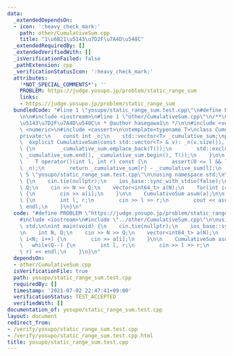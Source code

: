```yaml
---
data:
  _extendedDependsOn:
  - icon: ':heavy_check_mark:'
    path: other/CumulativeSum.cpp
    title: "1\u6B21\u5143\u7D2F\u7A4D\u548C"
  _extendedRequiredBy: []
  _extendedVerifiedWith: []
  _isVerificationFailed: false
  _pathExtension: cpp
  _verificationStatusIcon: ':heavy_check_mark:'
  attributes:
    '*NOT_SPECIAL_COMMENTS*': ''
    PROBLEM: https://judge.yosupo.jp/problem/static_range_sum
    links:
    - https://judge.yosupo.jp/problem/static_range_sum
  bundledCode: "#line 1 \"yosupo/static_range_sum.test.cpp\"\n#define PROBLEM \"https://judge.yosupo.jp/problem/static_range_sum\"\
    \n\n#include <iostream>\n#line 1 \"other/CumulativeSum.cpp\"\n/**\n * @brief 1\u6B21\
    \u5143\u7D2F\u7A4D\u548C\n * @author hasegawa1\n */\n\n#include <vector>\n#include\
    \ <numeric>\n#include <cassert>\n\ntemplate<typename T>\nclass CumulativeSum {\n\
    private:\n    const int _n;\n    std::vector<T> _cumulative_sum;\npublic:\n  \
    \  explicit CumulativeSum(const std::vector<T> & v): _n(v.size()), _cumulative_sum(v)\
    \ {\n        _cumulative_sum.emplace_back(T());\n        std::exclusive_scan(_cumulative_sum.begin(),\
    \ _cumulative_sum.end(), _cumulative_sum.begin(), T());\n    }\n\n    // [l, r)\n\
    \    T operator()(int l, int r) const {\n        assert(0 <= l && l < r && r <=\
    \ _n);\n        return _cumulative_sum[r] - _cumulative_sum[l];\n    }\n};\n#line\
    \ 5 \"yosupo/static_range_sum.test.cpp\"\n\nusing namespace std;\n\nint main(void)\
    \ {\n    cin.tie(nullptr);\n    ios_base::sync_with_stdio(false);\n\n    int N,\
    \ Q;\n    cin >> N >> Q;\n    vector<int64_t> a(N);\n    for(int i=0; i<N; i++)\
    \ {\n        cin >> a[i];\n    }\n\n    CumulativeSum asum(a);\n\n    while(Q--)\
    \ {\n        int l, r;\n        cin >> l >> r;\n        cout << asum(l, r) <<\
    \ endl;\n    }\n}\n"
  code: "#define PROBLEM \"https://judge.yosupo.jp/problem/static_range_sum\"\n\n\
    #include <iostream>\n#include \"../other/CumulativeSum.cpp\"\n\nusing namespace\
    \ std;\n\nint main(void) {\n    cin.tie(nullptr);\n    ios_base::sync_with_stdio(false);\n\
    \n    int N, Q;\n    cin >> N >> Q;\n    vector<int64_t> a(N);\n    for(int i=0;\
    \ i<N; i++) {\n        cin >> a[i];\n    }\n\n    CumulativeSum asum(a);\n\n \
    \   while(Q--) {\n        int l, r;\n        cin >> l >> r;\n        cout << asum(l,\
    \ r) << endl;\n    }\n}\n"
  dependsOn:
  - other/CumulativeSum.cpp
  isVerificationFile: true
  path: yosupo/static_range_sum.test.cpp
  requiredBy: []
  timestamp: '2021-07-02 22:47:41+09:00'
  verificationStatus: TEST_ACCEPTED
  verifiedWith: []
documentation_of: yosupo/static_range_sum.test.cpp
layout: document
redirect_from:
- /verify/yosupo/static_range_sum.test.cpp
- /verify/yosupo/static_range_sum.test.cpp.html
title: yosupo/static_range_sum.test.cpp
---
```

